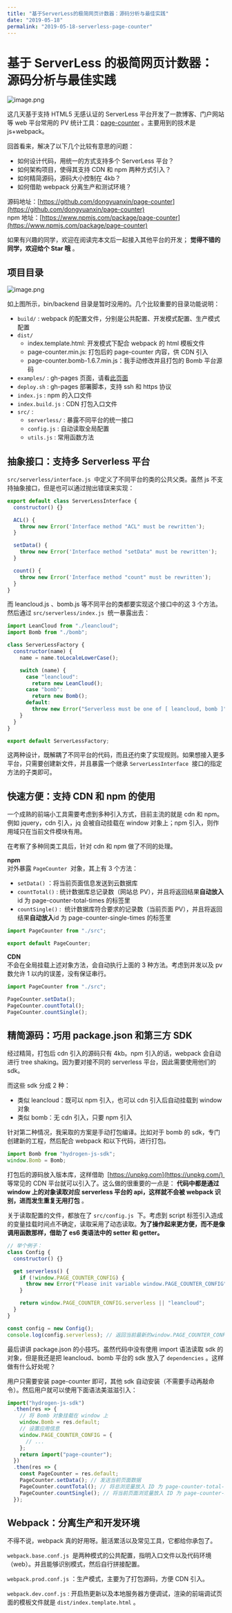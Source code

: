 ```yaml
---
title: "基于ServerLess的极简网页计数器：源码分析与最佳实践"
date: "2019-05-18"
permalink: "2019-05-18-serverless-page-counter"
---
```


# 基于 ServerLess 的极简网页计数器：源码分析与最佳实践

![image.png](https://cdn.nlark.com/yuque/0/2019/png/233327/1558170012750-30c5b80b-d61b-4c71-9a20-6f98dbc2d81d.png#align=left&display=inline&height=898&name=image.png&originHeight=898&originWidth=1311&size=43753&status=done&width=1311)

这几天基于支持 HTML5 无感认证的 ServerLess 平台开发了一款博客、门户网站等 web 平台常用的 PV 统计工具：[page-counter](https://github.com/dongyuanxin/page-counter) 。主要用到的技术是 js+webpack。

回首看来，解决了以下几个比较有意思的问题：

- 如何设计代码，用统一的方式支持多个 ServerLess 平台？
- 如何架构项目，使得其支持 CDN 和 npm 两种方式引入？
- 如何精简源码，源码大小控制在 4kb？
- 如何借助 webpack 分离生产和测试环境？

源码地址：[https://github.com/dongyuanxin/page-counter](https://github.com/dongyuanxin/page-counter)<br />npm 地址：[https://www.npmjs.com/package/page-counter](https://www.npmjs.com/package/page-counter)

如果有兴趣的同学，欢迎在阅读完本文后一起接入其他平台的开发； **觉得不错的同学，欢迎给个 Star 哦** 。

## 项目目录

![image.png](https://cdn.nlark.com/yuque/0/2019/png/233327/1558166588782-dbc988e3-916e-46ad-895e-1972db727e1c.png)

如上图所示，bin/backend 目录是暂时没用的。几个比较重要的目录功能说明：

- `build/` : webpack 的配置文件，分别是公共配置、开发模式配置、生产模式配置
- `dist/`
  - index.template.html: 开发模式下配合 webpack 的 html 模板文件
  - page-counter.min.js: 打包后的 page-counter 内容，供 CDN 引入
  - page-counter.bomb-1.6.7.min.js：我手动修改并且打包的 Bomb 平台源码
- `examples/` : gh-pages 页面，请看[此页面](https://godbmw.com/page-counter/)
- `deploy.sh` : gh-pages 部署脚本，支持 ssh 和 https 协议
- `index.js` : npm 的入口文件
- `index.build.js` : CDN 打包入口文件
- `src/` :
  - `serverless/` : 暴露不同平台的统一接口
  - `config.js` : 自动读取全局配置
  - `utils.js` : 常用函数方法

## 抽象接口：支持多 Serverless 平台

`src/serverless/interface.js`  中定义了不同平台的类的公共父类。虽然 js 不支持抽象接口，但是也可以通过抛出错误来实现：

```javascript
export default class ServerLessInterface {
  constructor() {}

  ACL() {
    throw new Error('Interface method "ACL" must be rewritten');
  }

  setData() {
    throw new Error('Interface method "setData" must be rewritten');
  }

  count() {
    throw new Error('Interface method "count" must be rewritten');
  }
}
```

而 leancloud.js 、bomb.js 等不同平台的类都要实现这个接口中的这 3 个方法。然后通过 `src/serverless/index.js`  统一暴露出去：

```javascript
import LeanCloud from "./leancloud";
import Bomb from "./bomb";

class ServerLessFactory {
  constructor(name) {
    name = name.toLocaleLowerCase();

    switch (name) {
      case "leancloud":
        return new LeanCloud();
      case "bomb":
        return new Bomb();
      default:
        throw new Error("Serverless must be one of [ leancloud, bomb ]");
    }
  }
}

export default ServerLessFactory;
```

这两种设计，既解耦了不同平台的代码，而且还约束了实现规则。如果想接入更多平台，只需要创建新文件，并且暴露一个继承 `ServerLessInterface`  接口的指定方法的子类即可。

## 快速方便：支持 CDN 和 npm 的使用

一个成熟的前端小工具需要考虑到多种引入方式，目前主流的就是 cdn 和 npm。例如 jquery，cdn 引入，jq 会被自动挂载在 window 对象上；npm 引入，则作用域只在当前文件模块有用。

在考察了多种同类工具后，针对 cdn 和 npm 做了不同的处理。

**npm** <br />对外暴露 `PageCounter`  对象，其上有 3 个方法：

- `setData()` ：将当前页面信息发送到云数据库
- `countTotal()` : 统计数据库总记录数（网站总 PV），并且将返回结果**自动放入**id 为 page-counter-total-times 的标签里
- `countSingle()` :  统计数据库符合要求的记录数（当前页面 PV），并且将返回结果**自动放入**id 为 page-counter-single-times 的标签里

```javascript
import PageCounter from "./src";

export default PageCounter;
```

**CDN**<br />不会在全局挂载上述对象方法，会自动执行上面的 3 种方法。考虑到并发以及 pv 数允许 1 以内的误差，没有保证串行。

```javascript
import PageCounter from "./src";

PageCounter.setData();
PageCounter.countTotal();
PageCounter.countSingle();
```

## 精简源码：巧用 package.json 和第三方 SDK

经过精简，打包后 cdn 引入的源码只有 4kb。npm 引入的话，webpack 会自动进行 tree shaking。因为要对接不同的 serverless 平台，因此需要使用他们的 sdk。

而这些 sdk 分成 2 种：

- 类似 leancloud：既可以 npm 引入，也可以 cdn 引入后自动挂载到 window 对象
- 类似 bomb：无 cdn 引入，只要 npm 引入

针对第二种情况，我采取的方案是手动打包编译。比如对于 bomb 的 sdk，专门创建新的工程，然后配合 webpack 和以下代码，进行打包。

```javascript
import Bomb from "hydrogen-js-sdk";
window.Bomb = Bomb;
```

打包后的源码放入版本库，这样借助  [https://unpkg.com](https://unpkg.com/)  等常见的 CDN 平台就可以引入了。这么做的很重要的一点是： **代码中都是通过 window 上的对象读取对应 serverless 平台的 api，这样就不会被 webpack 识别，进而发生重复无用打包** 。

关于读取配置的文件，都放在了 `src/config.js`  下。考虑到 script 标签引入造成的变量挂载时间点不确定，读取采用了动态读取。**为了操作起来更方便，而不是像调用函数那样，借助了 es6 类语法中的 setter 和 getter。**

```javascript
// 举个例子：
class Config {
  constructor() {}

  get serverless() {
    if (!window.PAGE_COUNTER_CONFIG) {
      throw new Error("Please init variable window.PAGE_COUNTER_CONFIG");
    }

    return window.PAGE_COUNTER_CONFIG.serverless || "leancloud";
  }
}

const config = new Config();
console.log(config.serverless); // 返回当前最新的window.PAGE_COUNTER_CONFIG.serverless
```

最后讲讲 package.json 的小技巧。虽然代码中没有使用 import 语法读取 sdk 的对象，但是我还是把 leancloud、bomb 平台的 sdk 放入了 `dependencies` 。这样做有什么好处呢？

用户只需要安装 page-counter 即可，其他 sdk 自动安装（不需要手动再敲命令）。然后用户就可以使用下面语法美滋滋引入：

```javascript
import("hydrogen-js-sdk")
  .then(res => {
    // 将 Bomb 对象挂载在 window 上
    window.Bomb = res.default;
    // 设置应用信息
    window.PAGE_COUNTER_CONFIG = {
      // ...
    };
    return import("page-counter");
  })
  .then(res => {
    const PageCounter = res.default;
    PageCounter.setData(); // 发送当前页面数据
    PageCounter.countTotal(); // 将总浏览量放入 ID 为 page-counter-total-times 的DOM元素中
    PageCounter.countSingle(); // 将当前页面浏览量放入 ID 为 page-counter-single-times 的DOM元素中
  });
```

## Webpack：分离生产和开发环境

不得不说，webpack 真的好用呀。脏活累活以及常见工具，它都给你承包了。

`webpack.base.conf.js`  是两种模式的公共配置，指明入口文件以及代码环境（web）。并且能够识别模式，然后自行拼接配置。

`webpack.prod.conf.js` ：生产模式，主要为了打包源码，方便 CDN 引入。

`webpack.dev.conf.js` : 开启热更新以及本地服务器方便调试，渲染的前端调试页面的模板文件就是 `dist/index.template.html` 。
